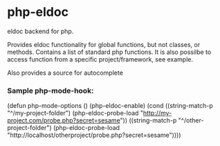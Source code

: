 # php-eldoc
eldoc backend for php.

Provides eldoc functionality for global functions, but not classes, or methods.
Contains a list of standard php functions. It is also possilbe to access
function from a specific project/framework, see example.

Also provides a source for autocomplete

### Sample php-mode-hook:

(defun php-mode-options ()
  (php-eldoc-enable)
  (cond
    ((string-match-p "^/my-project-folder")
     (php-eldoc-probe-load "http://my-project.com/probe.php?secret=sesame"))
    ((string-match-p "^/other-project-folder")
     (php-eldoc-probe-load "http://localhost/otherproject/probe.php?secret=sesame"))))
